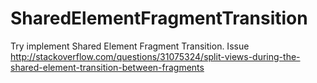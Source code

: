 # SharedElementFragmentTransition


Try implement Shared Element Fragment Transition.
Issue http://stackoverflow.com/questions/31075324/split-views-during-the-shared-element-transition-between-fragments
